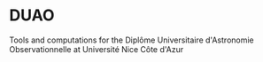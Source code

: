 # DUAO
Tools and computations for the Diplôme Universitaire d'Astronomie Observationnelle at Université Nice Côte d'Azur
